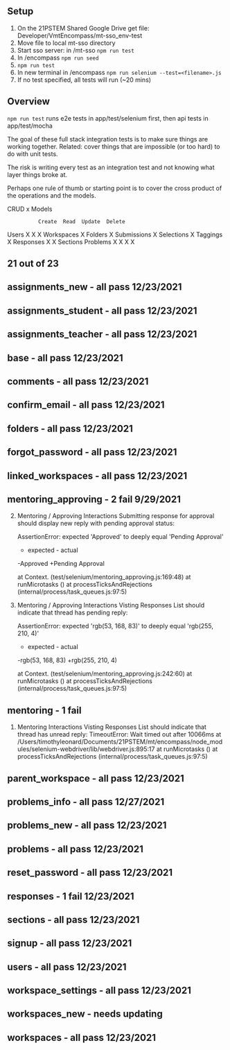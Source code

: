 ## Setup

1. On the 21PSTEM Shared Google Drive get file: Developer/VmtEncompass/mt-sso_env-test
2. Move file to local mt-sso directory
3. Start sso server: in /mt-sso `npm run test`
4. In /encompass `npm run seed`
5. `npm run test`
6. In new terminal in /encompass `npm run selenium --test=<filename>.js`
7. If no test specified, all tests will run (~20 mins)

## Overview

`npm run test` runs e2e tests in app/test/selenium first, then api tests in app/test/mocha

The goal of these full stack integration tests is to make sure things are working together. Related: cover things that are impossible (or too hard) to do with unit tests.

The risk is writing every test as an integration test and not knowing what layer things broke at.

Perhaps one rule of thumb or starting point is to cover the cross product of the operations and the models.

CRUD x Models

              Create  Read  Update  Delete

Users X X X
Workspaces X
Folders X
Submissions X
Selections X
Taggings X
Responses X X
Sections
Problems X X X X

## 21 out of 23

## assignments_new - all pass 12/23/2021

## assignments_student - all pass 12/23/2021

## assignments_teacher - all pass 12/23/2021

## base - all pass 12/23/2021

## comments - all pass 12/23/2021

## confirm_email - all pass 12/23/2021

## folders - all pass 12/23/2021

## forgot_password - all pass 12/23/2021

## linked_workspaces - all pass 12/23/2021

## mentoring_approving - 2 fail 9/29/2021

2. Mentoring / Approving Interactions
   Submitting response for approval
   should display new reply with pending approval status:

   AssertionError: expected 'Approved' to deeply equal 'Pending Approval'

   - expected - actual

   -Approved
   +Pending Approval

   at Context.<anonymous> (test/selenium/mentoring_approving.js:169:48)
   at runMicrotasks (<anonymous>)
   at processTicksAndRejections (internal/process/task_queues.js:97:5)

3. Mentoring / Approving Interactions
   Visting Responses List
   should indicate that thread has pending reply:

   AssertionError: expected 'rgb(53, 168, 83)' to deeply equal 'rgb(255, 210, 4)'

   - expected - actual

   -rgb(53, 168, 83)
   +rgb(255, 210, 4)

   at Context.<anonymous> (test/selenium/mentoring_approving.js:242:60)
   at runMicrotasks (<anonymous>)
   at processTicksAndRejections (internal/process/task_queues.js:97:5)

## mentoring - 1 fail

1. Mentoring Interactions
   Visting Responses List
   should indicate that thread has unread reply:
   TimeoutError: Wait timed out after 10066ms
   at /Users/timothyleonard/Documents/21PSTEM/mt/encompass/node_modules/selenium-webdriver/lib/webdriver.js:895:17
   at runMicrotasks (<anonymous>)
   at processTicksAndRejections (internal/process/task_queues.js:97:5)

## parent_workspace - all pass 12/23/2021

## problems_info - all pass 12/27/2021

## problems_new - all pass 12/23/2021

## problems - all pass 12/23/2021

## reset_password - all pass 12/23/2021

## responses - 1 fail 12/23/2021

## sections - all pass 12/23/2021

## signup - all pass 12/23/2021

## users - all pass 12/23/2021

## workspace_settings - all pass 12/23/2021

## workspaces_new - needs updating

## workspaces - all pass 12/23/2021
